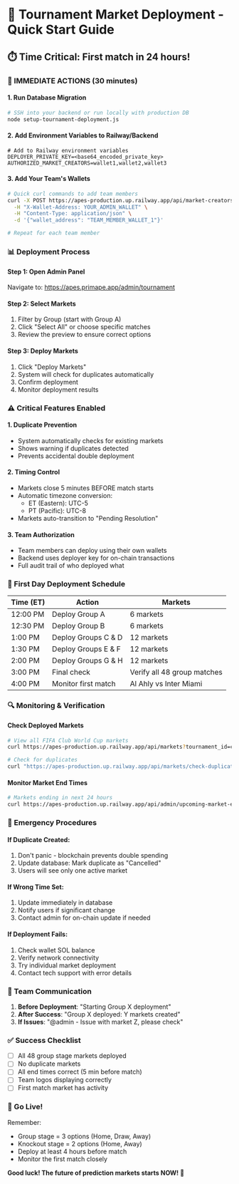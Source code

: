 # 🚀 Tournament Market Deployment - Quick Start Guide

## ⏱️ Time Critical: First match in 24 hours!

### 🔴 IMMEDIATE ACTIONS (30 minutes)

#### 1. Run Database Migration
```bash
# SSH into your backend or run locally with production DB
node setup-tournament-deployment.js
```

#### 2. Add Environment Variables to Railway/Backend
```env
# Add to Railway environment variables
DEPLOYER_PRIVATE_KEY=<base64_encoded_private_key>
AUTHORIZED_MARKET_CREATORS=wallet1,wallet2,wallet3
```

#### 3. Add Your Team's Wallets
```bash
# Quick curl commands to add team members
curl -X POST https://apes-production.up.railway.app/api/market-creators \
  -H "X-Wallet-Address: YOUR_ADMIN_WALLET" \
  -H "Content-Type: application/json" \
  -d '{"wallet_address": "TEAM_MEMBER_WALLET_1"}'

# Repeat for each team member
```

### 📊 Deployment Process

#### Step 1: Open Admin Panel
Navigate to: https://apes.primape.app/admin/tournament

#### Step 2: Select Markets
1. Filter by Group (start with Group A)
2. Click "Select All" or choose specific matches
3. Review the preview to ensure correct options

#### Step 3: Deploy Markets
1. Click "Deploy Markets"
2. System will check for duplicates automatically
3. Confirm deployment
4. Monitor deployment results

### ⚠️ Critical Features Enabled

#### 1. **Duplicate Prevention**
- System automatically checks for existing markets
- Shows warning if duplicates detected
- Prevents accidental double deployment

#### 2. **Timing Control**
- Markets close 5 minutes BEFORE match starts
- Automatic timezone conversion:
  - ET (Eastern): UTC-5
  - PT (Pacific): UTC-8
- Markets auto-transition to "Pending Resolution"

#### 3. **Team Authorization**
- Team members can deploy using their own wallets
- Backend uses deployer key for on-chain transactions
- Full audit trail of who deployed what

### 🎯 First Day Deployment Schedule

| Time (ET) | Action | Markets |
|-----------|--------|---------|
| 12:00 PM | Deploy Group A | 6 markets |
| 12:30 PM | Deploy Group B | 6 markets |
| 1:00 PM | Deploy Groups C & D | 12 markets |
| 1:30 PM | Deploy Groups E & F | 12 markets |
| 2:00 PM | Deploy Groups G & H | 12 markets |
| 3:00 PM | Final check | Verify all 48 group matches |
| 4:00 PM | Monitor first match | Al Ahly vs Inter Miami |

### 🔍 Monitoring & Verification

#### Check Deployed Markets
```bash
# View all FIFA Club World Cup markets
curl https://apes-production.up.railway.app/api/markets?tournament_id=club-world-cup-2025

# Check for duplicates
curl "https://apes-production.up.railway.app/api/markets/check-duplicate?question=Al%20Ahly%20-%20Inter%20Miami&tournament_id=club-world-cup-2025"
```

#### Monitor Market End Times
```bash
# Markets ending in next 24 hours
curl https://apes-production.up.railway.app/api/admin/upcoming-market-ends
```

### 🚨 Emergency Procedures

#### If Duplicate Created:
1. Don't panic - blockchain prevents double spending
2. Update database: Mark duplicate as "Cancelled"
3. Users will see only one active market

#### If Wrong Time Set:
1. Update immediately in database
2. Notify users if significant change
3. Contact admin for on-chain update if needed

#### If Deployment Fails:
1. Check wallet SOL balance
2. Verify network connectivity
3. Try individual market deployment
4. Contact tech support with error details

### 📱 Team Communication

1. **Before Deployment**: "Starting Group X deployment"
2. **After Success**: "Group X deployed: Y markets created"
3. **If Issues**: "@admin - Issue with market Z, please check"

### ✅ Success Checklist

- [ ] All 48 group stage markets deployed
- [ ] No duplicate markets
- [ ] All end times correct (5 min before match)
- [ ] Team logos displaying correctly
- [ ] First match market has activity

### 🎉 Go Live!

Remember:
- Group stage = 3 options (Home, Draw, Away)
- Knockout stage = 2 options (Home, Away)
- Deploy at least 4 hours before match
- Monitor the first match closely

**Good luck! The future of prediction markets starts NOW! 🚀** 